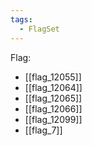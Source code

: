 ```yaml
---
tags:
  - FlagSet
---
```

Flag:
- [[flag_12055]]
- [[flag_12064]]
- [[flag_12065]]
- [[flag_12066]]
- [[flag_12099]]
- [[flag_7]]

